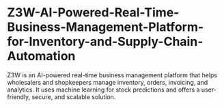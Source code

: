 # Z3W-AI-Powered-Real-Time-Business-Management-Platform-for-Inventory-and-Supply-Chain-Automation
Z3W is an AI-powered real-time business management platform that helps wholesalers and shopkeepers manage inventory, orders, invoicing, and analytics. It uses machine learning for stock predictions and offers a user-friendly, secure, and scalable solution.
